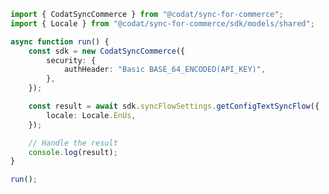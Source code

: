 <!-- Start SDK Example Usage [usage] -->
```typescript
import { CodatSyncCommerce } from "@codat/sync-for-commerce";
import { Locale } from "@codat/sync-for-commerce/sdk/models/shared";

async function run() {
    const sdk = new CodatSyncCommerce({
        security: {
            authHeader: "Basic BASE_64_ENCODED(API_KEY)",
        },
    });

    const result = await sdk.syncFlowSettings.getConfigTextSyncFlow({
        locale: Locale.EnUs,
    });

    // Handle the result
    console.log(result);
}

run();

```
<!-- End SDK Example Usage [usage] -->